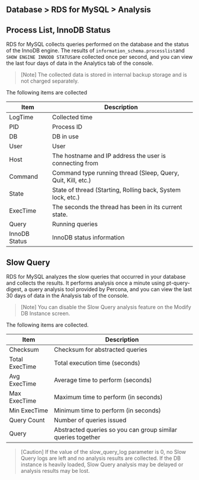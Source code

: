 ## Database > RDS for MySQL > Analysis

## Process List, InnoDB Status

RDS for MySQL collects queries performed on the database and the status of the InnoDB engine. The results of `information_schema.processlist`and `SHOW ENGINE INNODB STATUS`are collected once per second, and you can view the last four days of data in the Analytics tab of the console.

> [Note] The collected data is stored in internal backup storage and is not charged separately.

The following items are collected

| Item          | Description                                                  |
|---------------|--------------------------------------------------------------|
| LogTime       | Collected time                                               |
| PID           | Process ID                                                   |
| DB            | DB in use                                                    |
| User          | User                                                         |
| Host          | The hostname and IP address the user is connecting from      |
| Command       | Command type running thread (Sleep, Query, Quit, Kill, etc.) |
| State         | State of thread (Starting, Rolling back, System lock, etc.)  |
| ExecTime      | The seconds the thread has been in its current state.        |
| Query         | Running queries                                              |
| InnoDB Status | InnoDB status information                                    |

## Slow Query

RDS for MySQL analyzes the slow queries that occurred in your database and collects the results. It performs analysis once a minute using pt-query-digest, a query analysis tool provided by Percona, and you can view the last 30 days of data in the Analysis tab of the console.

> [Note] You can disable the Slow Query analysis feature on the Modify DB Instance screen.

The following items are collected.

| Item           | Description                                                  |
|----------------|--------------------------------------------------------------|
| Checksum       | Checksum for abstracted queries                              |
| Total ExecTime | Total execution time (seconds)                               |
| Avg ExecTime   | Average time to perform (seconds)                            |
| Max ExecTime   | Maximum time to perform (in seconds)                         |
| Min ExecTime   | Minimum time to perform (in seconds)                         |
| Query Count    | Number of queries issued                                     |
| Query          | Abstracted queries so you can group similar queries together |

> [Caution]
> If the value of the slow_query_log parameter is 0, no Slow Query logs are left and no analysis results are collected.
> If the DB instance is heavily loaded, Slow Query analysis may be delayed or analysis results may be lost.